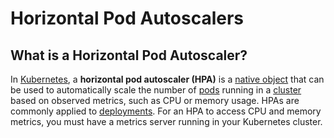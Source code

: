 
# Horizontal Pod Autoscalers

## What is a Horizontal Pod Autoscaler?

In [Kubernetes](what-is-kubernetes), a **horizontal pod autoscaler (HPA)** is a [native object](native-objects)
that can be used to automatically scale the number of [pods](pods) running in a [cluster](clusters) based on observed 
metrics, such as CPU or memory usage.
HPAs are commonly applied to [deployments](deployments).
For an HPA to access CPU and memory metrics, you must have a metrics server running in your Kubernetes cluster.
